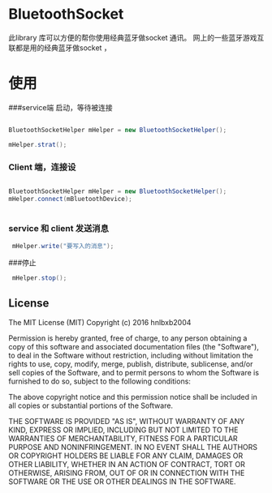 # BluetoothSocket
 
 此library 库可以方便的帮你使用经典蓝牙做socket 通讯。
 网上的一些蓝牙游戏互联都是用的经典蓝牙做socket  ，
 
 
# 使用
###service端 启动，等待被连接


```java

BluetoothSocketHelper mHelper = new BluetoothSocketHelper();

mHelper.strat();


```
### Client 端，连接设

```java

BluetoothSocketHelper mHelper = new BluetoothSocketHelper();
mHelper.connect(mBluetoothDevice);
	
```


### service 和 client 发送消息
```java
 mHelper.write("要写入的消息");

```


###停止
```java
 mHelper.stop();

```

## License
The MIT License (MIT) Copyright (c) 2016 hnlbxb2004



Permission is hereby granted, free of charge, to any person obtaining a copy
of this software and associated documentation files (the "Software"), to deal
in the Software without restriction, including without limitation the rights
to use, copy, modify, merge, publish, distribute, sublicense, and/or sell
copies of the Software, and to permit persons to whom the Software is
furnished to do so, subject to the following conditions:

The above copyright notice and this permission notice shall be included in all
copies or substantial portions of the Software.

THE SOFTWARE IS PROVIDED "AS IS", WITHOUT WARRANTY OF ANY KIND, EXPRESS OR
IMPLIED, INCLUDING BUT NOT LIMITED TO THE WARRANTIES OF MERCHANTABILITY,
FITNESS FOR A PARTICULAR PURPOSE AND NONINFRINGEMENT. IN NO EVENT SHALL THE
AUTHORS OR COPYRIGHT HOLDERS BE LIABLE FOR ANY CLAIM, DAMAGES OR OTHER
LIABILITY, WHETHER IN AN ACTION OF CONTRACT, TORT OR OTHERWISE, ARISING FROM,
OUT OF OR IN CONNECTION WITH THE SOFTWARE OR THE USE OR OTHER DEALINGS IN THE
SOFTWARE.
